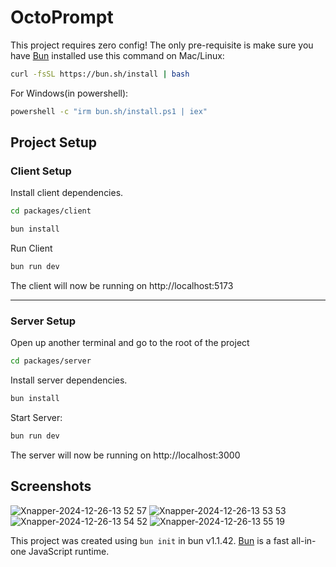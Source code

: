 # OctoPrompt

This project requires zero config! The only pre-requisite is make sure you have [Bun](https://bun.sh) installed use this command on Mac/Linux:

```bash
curl -fsSL https://bun.sh/install | bash
```

For Windows(in powershell):
```bash
powershell -c "irm bun.sh/install.ps1 | iex"
```


## Project Setup

### Client Setup

Install client dependencies.

```bash
cd packages/client
```

```bash
bun install
```


Run Client
```bash
bun run dev
```

The client will now be running on http://localhost:5173

---
### Server Setup
Open up another terminal and go to the root of the project

```bash
cd packages/server
```


Install server dependencies.
```bash
bun install
```

Start Server:
```bash
bun run dev
```

The server will now be running on http://localhost:3000


## Screenshots
![Xnapper-2024-12-26-13 52 57](https://github.com/user-attachments/assets/482f09c0-3398-4a14-bdbb-2b36d2a874fb)
![Xnapper-2024-12-26-13 53 53](https://github.com/user-attachments/assets/16786417-d420-4e12-9bbe-c896ea20f4b6)
![Xnapper-2024-12-26-13 54 52](https://github.com/user-attachments/assets/1e1d0484-177b-4b2d-95f7-4de5c00e693d)
![Xnapper-2024-12-26-13 55 19](https://github.com/user-attachments/assets/c234a42a-336e-4b9e-82c8-bec7e88ab570)



This project was created using `bun init` in bun v1.1.42. [Bun](https://bun.sh) is a fast all-in-one JavaScript runtime.
